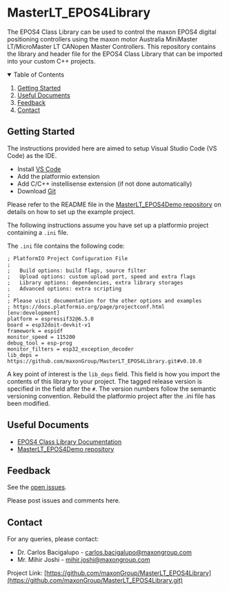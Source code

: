 # MasterLT_EPOS4Library
The EPOS4 Class Library can be used to control the maxon EPOS4 digital positioning controllers using the maxon motor Australia MiniMaster LT/MicroMaster LT CANopen Master Controllers. 
This repository contains the library and header file for the EPOS4 Class Library that can be imported into your custom C++ projects. 

<!-- TABLE OF CONTENTS -->
<details open="open">
  <summary>Table of Contents</summary>
  <ol>
    <li> <a href="#getting-started">Getting Started</a> </li>
    <li><a href="#useful-documents">Useful Documents</a></li>
    <li><a href="#feedback">Feedback</a></li>
    <li><a href="#contact">Contact</a></li>
  </ol>
</details>


<!-- GETTING STARTED -->
## Getting Started

The instructions provided here are aimed to setup Visual Studio Code (VS Code) as the IDE. 

* Install [VS Code](https://code.visualstudio.com/)
* Add the platformio extension
* Add C/C++ instellisense extension (if not done automatically)
* Download [Git](https://git-scm.com/downloads)

Please refer to the README file in the [MasterLT_EPOS4Demo repository](https://github.com/maxonGroup/MasterLT_EPOS4Demo) on details on how to set up the example project. 

The following instructions assume you have set up a platformio project containing a ```.ini``` file. 

The  ```.ini``` file contains the following code:

```
; PlatformIO Project Configuration File
;
;   Build options: build flags, source filter
;   Upload options: custom upload port, speed and extra flags
;   Library options: dependencies, extra library storages
;   Advanced options: extra scripting
;
; Please visit documentation for the other options and examples
; https://docs.platformio.org/page/projectconf.html
[env:development]
platform = espressif32@6.5.0
board = esp32doit-devkit-v1
framework = espidf
monitor_speed = 115200
debug_tool = esp-prog
monitor_filters = esp32_exception_decoder
lib_deps = https://github.com/maxonGroup/MasterLT_EPOS4Library.git#v0.10.0
```

A key point of interest is the ```lib_deps``` field. 
This field is how you import the contents of this library to your project. 
The tagged release version is specified in the field after the  ```#```.
The version numbers follow the semantic versioning convention.
Rebuild the platformio project after the .ini file has been modified. 


## Useful Documents

* [EPOS4 Class Library Documentation](https://www.maxongroup.net.au/medias/sys_master/root/9233349345310/2402-EPOS4Class-Documentation.pdf) 
* [MasterLT_EPOS4Demo repository](https://github.com/maxonGroup/MasterLT_EPOS4Demo)


<!-- Feedback -->
## Feedback

See the [open issues](https://github.com/maxonGroup/MasterLT_EPOS4Demo/issues).

Please post issues and comments here. 


<!-- CONTACT -->
## Contact

For any queries, please contact:
* Dr. Carlos Bacigalupo - carlos.bacigalupo@maxongroup.com
* Mr. Mihir Joshi - mihir.joshi@maxongroup.com

Project Link: [https://github.com/maxonGroup/MasterLT_EPOS4Library](https://github.com/maxonGroup/MasterLT_EPOS4Library.git)


